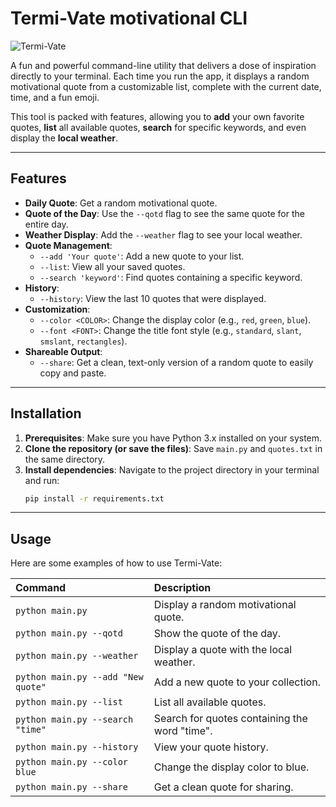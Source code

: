 # Termi-Vate motivational CLI

![Termi-Vate](https://i.imgur.com/IF42R2y.png)

A fun and powerful command-line utility that delivers a dose of inspiration directly to your terminal. Each time you run the app, it displays a random motivational quote from a customizable list, complete with the current date, time, and a fun emoji.

This tool is packed with features, allowing you to **add** your own favorite quotes, **list** all available quotes, **search** for specific keywords, and even display the **local weather**.

---
## Features
* **Daily Quote**: Get a random motivational quote.
* **Quote of the Day**: Use the `--qotd` flag to see the same quote for the entire day.
* **Weather Display**: Add the `--weather` flag to see your local weather.
* **Quote Management**:
    * `--add 'Your quote'`: Add a new quote to your list.
    * `--list`: View all your saved quotes.
    * `--search 'keyword'`: Find quotes containing a specific keyword.
* **History**:
    * `--history`: View the last 10 quotes that were displayed.
* **Customization**:
    * `--color <COLOR>`: Change the display color (e.g., `red`, `green`, `blue`).
    * `--font <FONT>`: Change the title font style (e.g., `standard`, `slant`, `smslant`, `rectangles`).
* **Shareable Output**:
    * `--share`: Get a clean, text-only version of a random quote to easily copy and paste.

---
## Installation
1.  **Prerequisites**: Make sure you have Python 3.x installed on your system.
2.  **Clone the repository (or save the files)**:
    Save `main.py` and `quotes.txt` in the same directory.
3.  **Install dependencies**:
    Navigate to the project directory in your terminal and run:
    ```bash
    pip install -r requirements.txt
    ```
---
## Usage
Here are some examples of how to use Termi-Vate:

| Command | Description |
| :--- | :--- |
| `python main.py` | Display a random motivational quote. |
| `python main.py --qotd` | Show the quote of the day. |
| `python main.py --weather` | Display a quote with the local weather. |
| `python main.py --add "New quote"` | Add a new quote to your collection. |
| `python main.py --list` | List all available quotes. |
| `python main.py --search "time"`| Search for quotes containing the word "time". |
| `python main.py --history` | View your quote history. |
| `python main.py --color blue` | Change the display color to blue. |
| `python main.py --share` | Get a clean quote for sharing. |
